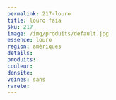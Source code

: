 ```yaml
---
permalink: 217-louro
title: louro faïa
sku: 217
image: /img/produits/default.jpg
essence: louro
region: amériques
details: 
produits:
couleur: 
densite: 
veines: sans
rarete: 
---
```

